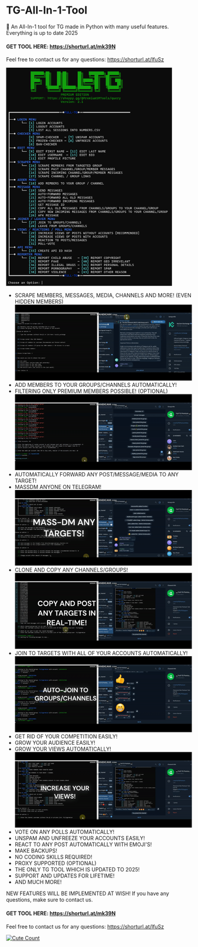 # TG-All-In-1-Tool
🚀 An All-In-1 tool for TG made in Python with many useful features. Everything is up to date 2025

#### GET TOOL HERE: https://shorturl.at/mk39N
Feel free to contact us for any questions: https://shorturl.at/lfuSz

<img src='UI1.png' width='450'>

- SCRAPE MEMBERS, MESSAGES, MEDIA, CHANNELS AND MORE! (EVEN HIDDEN MEMBERS)
![](https://github.com/CallToSta/TG-2025/blob/main/scrap.gif)
- ADD MEMBERS TO YOUR GROUPS/CHANNELS AUTOMATICALLY!
- FILTERING ONLY PREMIUM MEMBERS POSSIBLE! (OPTIONAL)
![](https://github.com/CallToSta/TG-2025/blob/main/add.gif)
- AUTOMATICALLY FORWARD ANY POST/MESSAGE/MEDIA TO ANY TARGET!
- MASSDM ANYONE ON TELEGRAM!
![](https://github.com/CallToSta/TG-2025/blob/main/mass.gif)
- CLONE AND COPY ANY CHANNELS/GROUPS!
![](https://github.com/CallToSta/TG-2025/blob/main/copy.gif)
- JOIN TO TARGETS WITH ALL OF YOUR ACCOUNTS AUTOMATICALLY!
![](https://github.com/CallToSta/TG-2025/blob/main/join.gif)
- GET RID OF YOUR COMPETITION EASILY!
- GROW YOUR AUDIENCE EASILY!
- GROW YOUR VIEWS AUTOMATICALLY!
![](https://github.com/CallToSta/TG-2025/blob/main/view_post.gif)
- VOTE ON ANY POLLS AUTOMATICALLY!
- UNSPAM AND UNFREEZE YOUR ACCOUNTS EASILY!
- REACT TO ANY POST AUTOMATICALLY WITH EMOJI'S!
- MAKE BACKUPS!
- NO CODING SKILLS REQUIRED!
- PROXY SUPPORTED (OPTIONAL)
- THE ONLY TG TOOL WHICH IS UPDATED TO 2025!
- SUPPORT AND UPDATES FOR LIFETIME!
- AND MUCH MORE!

NEW FEATURES WILL BE IMPLEMENTED AT WISH!
If you have any questions, make sure to contact us.

#### GET TOOL HERE: https://shorturl.at/mk39N

Feel free to contact us for any questions: https://shorturl.at/lfuSz

<a href="https://github.com/finniem/TG-All-In-1-Tool"><img alt="Cute Count" src="https://count.getloli.com/get/@Tsls4T49?theme=asoul" /></a>

